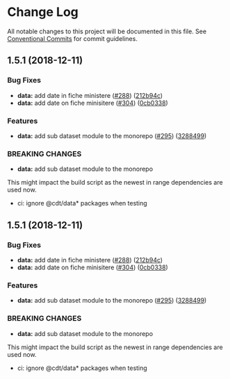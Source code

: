 # Change Log

All notable changes to this project will be documented in this file.
See [Conventional Commits](https://conventionalcommits.org) for commit guidelines.

## 1.5.1 (2018-12-11)


### Bug Fixes

* **data:** add date in fiche ministere ([#288](https://github.com/revolunet/fiches_ministere_travail/issues/288)) ([212b94c](https://github.com/revolunet/fiches_ministere_travail/commit/212b94c))
* **data:** add date on  fiche minisitere ([#304](https://github.com/revolunet/fiches_ministere_travail/issues/304)) ([0cb0338](https://github.com/revolunet/fiches_ministere_travail/commit/0cb0338))


### Features

* **data:** add sub dataset module to the monorepo ([#295](https://github.com/revolunet/fiches_ministere_travail/issues/295)) ([3288499](https://github.com/revolunet/fiches_ministere_travail/commit/3288499))


### BREAKING CHANGES

* **data:** add sub dataset module to the monorepo

This might impact the build script as the newest in range dependencies are used now.

* ci: ignore @cdt/data* packages when testing





## 1.5.1 (2018-12-11)


### Bug Fixes

* **data:** add date in fiche ministere ([#288](https://github.com/revolunet/fiches_ministere_travail/issues/288)) ([212b94c](https://github.com/revolunet/fiches_ministere_travail/commit/212b94c))
* **data:** add date on  fiche minisitere ([#304](https://github.com/revolunet/fiches_ministere_travail/issues/304)) ([0cb0338](https://github.com/revolunet/fiches_ministere_travail/commit/0cb0338))


### Features

* **data:** add sub dataset module to the monorepo ([#295](https://github.com/revolunet/fiches_ministere_travail/issues/295)) ([3288499](https://github.com/revolunet/fiches_ministere_travail/commit/3288499))


### BREAKING CHANGES

* **data:** add sub dataset module to the monorepo

This might impact the build script as the newest in range dependencies are used now.

* ci: ignore @cdt/data* packages when testing
